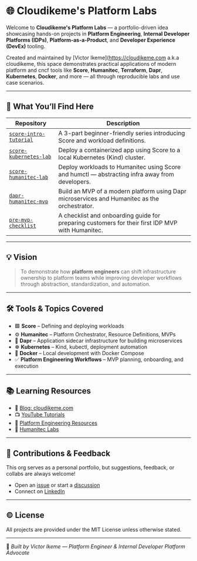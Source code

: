 # 🌐 Cloudikeme's Platform Labs

Welcome to **Cloudikeme's Platform Labs** — a portfolio-driven idea showcasing hands-on projects in **Platform Engineering**, **Internal Developer Platforms (IDPs)**, **Platform-as-a-Product**, and **Developer Experience (DevEx)** tooling.  

Created and maintained by [Victor Ikeme](https://cloudikeme.com a.k.a cloudikeme, this space demonstrates practical applications of modern platform and cncf tools like **Score**, **Humanitec**, **Terraform**, **Dapr**, **Kubernetes**, **Docker**, and more — all through reproducible labs and use case scenarios.

---

## 🧭 What You’ll Find Here

| Repository | Description |
|------------|-------------|
| [`score-intro-tutorial`](https://github.com/cloudikeme-platform-labs/score-intro-tutorial) | A 3-part beginner-friendly series introducing Score and workload definitions. |
| [`score-kubernetes-lab`](https://github.com/cloudikeme-platform-labs/score-kubernetes-lab) | Deploy a containerized app using Score to a local Kubernetes (Kind) cluster. |
| [`score-humanitec-lab`](https://github.com/cloudikeme-platform-labs/score-humanitec-lab) | Deploy workloads to Humanitec using Score and humctl — abstracting infra away from developers. |
| [`dapr-humanitec-mvp`](https://github.com/cloudikeme-platform-labs/dapr-humanitec-mvp) | Build an MVP of a modern platform using Dapr microservices and Humanitec as the orchestrator. |
| [`pre-mvp-checklist`](https://github.com/cloudikeme-platform-labs/pre-mvp-checklist) | A checklist and onboarding guide for preparing customers for their first IDP MVP with Humanitec. |

---

## 💡 Vision

> To demonstrate how **platform engineers** can shift infrastructure ownership to platform teams while improving developer workflows through abstraction, standardization, and automation.

---

## 🛠 Tools & Topics Covered

- 🟩 **Score** – Defining and deploying workloads
- ⚙️ **Humanitec** – Platform Orchestrator, Resource Definitions, MVPs
- 🧱 **Dapr** – Application sidecar infrastructure for building microservices
- ☸️ **Kubernetes** – Kind, kubectl, deployment automation
- 🐳 **Docker** – Local development with Docker Compose
- ✅ **Platform Engineering Workflows** – MVP planning, onboarding, and execution

---

## 📚 Learning Resources

- 📝 [Blog: cloudikeme.com](https://cloudikeme.com)
- 📺 [YouTube Tutorials](https://www.youtube.com/@cloudikeme)
- 📖 [Platform Engineering Resources](https://platformengineering.org)
- 🧪 [Humanitec Labs](https://humanitec.com)

---

## 🤝 Contributions & Feedback

This org serves as a personal portfolio, but suggestions, feedback, or collabs are always welcome!

- Open an [issue](https://github.com/cloudikeme-platform-labs) or start a [discussion](https://github.com/orgs/cloudikeme-platform-labs/discussions)
- Connect on [LinkedIn](https://www.linkedin.com/in/victorikeme)

---

## © License

All projects are provided under the MIT License unless otherwise stated.

---

🚀 _Built by Victor Ikeme — Platform Engineer & Internal Developer Platform Advocate_

